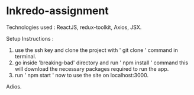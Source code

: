 # Inkredo-assignment
 
Technologies used : ReactJS, redux-toolkit, Axios, JSX.

Setup Instructions :
1) use the ssh key and clone the project with ' git clone <ssh> ' command in terminal.
2) go inside 'breaking-bad' directory and run ' npm install ' command
   this will download the necessary packages required to run the app.
3) run ' npm start ' now to use the site on localhost:3000.
  
Adios.
